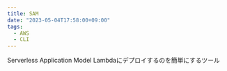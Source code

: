 ```yaml
---
title: SAM
date: "2023-05-04T17:58:00+09:00"
tags:
  - AWS
  - CLI
---
```


Serverless Application Model
Lambdaにデプロイするのを簡単にするツール
